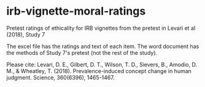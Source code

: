 # irb-vignette-moral-ratings
Pretest ratings of ethicality for IRB vignettes from the pretest in Levari et al (2018), Study 7

The excel file has the ratings and text of each item. The word document has the methods of Study 7's pretest (not the rest of the study).

Please cite: Levari, D. E., Gilbert, D. T., Wilson, T. D., Sievers, B., Amodio, D. M., & Wheatley, T. (2018). Prevalence-induced concept change in human judgment. Science, 360(6396), 1465-1467.
